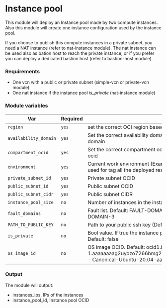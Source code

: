 # Instance pool

This module will deploy an Instance pool made by two compute instances. Also this module will create one instance configuration used by the instance pool.

If you choose to publish this compute instances in a private subnet, you need a NAT instance (refer to nat-instance module). The nat instance can be used also as bation host to reach the private instance, or if you prefer you can deploy a dedicated bastion host (refer to bastion-host module).

### Requirements

* One vcn with a public or private subnet (simple-vcn or private-vcn module)
* One nat instance if the instance pool *is_private* (nat-instance module)

### Module variables

| Var   | Required | Desc |
| ------- | ------- | ----------- |
| `region`       | `yes`       | set the correct OCI region based on your needs  |
| `availability_domain` | `yes`        | Set the correct availability domain. See [how](../README.md#how-to-find-the-availability-doamin-name) to find the availability domain|
| `compartment_ocid` | `yes`        | Set the correct compartment ocid. See [how](../README.md#oracle-provider-setup) to find the compartment ocid |
| `environment`  | `yes`  | Current work environment (Example: staging/dev/prod). This value is used for tag all the deployed resources |
| `private_subnet_id`  | `yes`  | Private subnet OCID |
| `public_subnet_id`  | `yes`  | Public subnet OCID |
| `public_subnet_cidr`  | `yes`  | Public subnet CIDR |
| `instance_pool_size`  | `no`  | Number of instances in the instance pool. Default: 2 |
| `fault_domains`  | `no`  | Fault list. Default: FAULT-DOMAIN-1, FAULT-DOMAIN-2, FAULT-DOMAIN-3 |
| `PATH_TO_PUBLIC_KEY` | `no`        | Path to your public ssh key (Default: "~/.ssh/id_rsa.pub) |
| `is_private`  | `no`  | Bool value. If true the instance pool will be deployed in a private subnet. Default: false |
| `os_image_id`  | `no`  | OS image OCID. Default: ocid1.image.oc1.eu-zurich-1.aaaaaaaag2uyozo7266bmg26j5ixvi42jhaujso2pddpsigtib6vfnqy5f6q - Canonical-Ubuntu-20.04-aarch64-2022.01.18-0 |

### Output

The module will output:

* instances_ips, IPs of the instances
* instance_pool_id, Instance pool OCID
